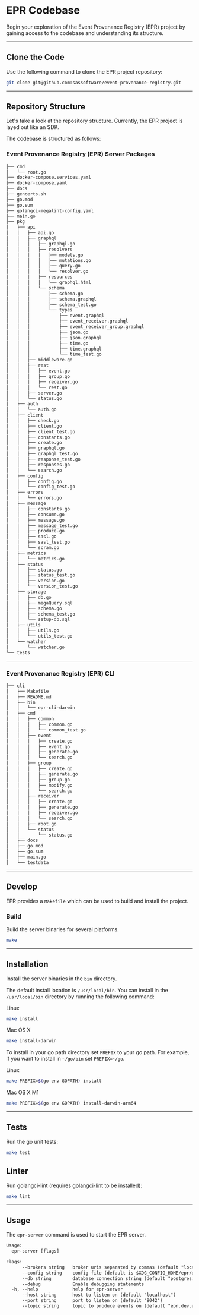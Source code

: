 # EPR Codebase

Begin your exploration of the Event Provenance Registry (EPR) project by gaining
access to the codebase and understanding its structure.

---

## Clone the Code

Use the following command to clone the EPR project repository:

```bash
git clone git@github.com:sassoftware/event-provenance-registry.git
```

---

## Repository Structure

Let's take a look at the repository structure. Currently, the EPR project is
layed out like an SDK.

The codebase is structured as follows:

### Event Provenance Registry (EPR) Server Packages

```bash
├── cmd
│   └── root.go
├── docker-compose.services.yaml
├── docker-compose.yaml
├── docs
├── gencerts.sh
├── go.mod
├── go.sum
├── golangci-megalint-config.yaml
├── main.go
├── pkg
│   ├── api
│   │   ├── api.go
│   │   ├── graphql
│   │   │   ├── graphql.go
│   │   │   ├── resolvers
│   │   │   │   ├── models.go
│   │   │   │   ├── mutations.go
│   │   │   │   ├── query.go
│   │   │   │   └── resolver.go
│   │   │   ├── resources
│   │   │   │   └── graphql.html
│   │   │   └── schema
│   │   │       ├── schema.go
│   │   │       ├── schema.graphql
│   │   │       ├── schema_test.go
│   │   │       └── types
│   │   │           ├── event.graphql
│   │   │           ├── event_receiver.graphql
│   │   │           ├── event_receiver_group.graphql
│   │   │           ├── json.go
│   │   │           ├── json.graphql
│   │   │           ├── time.go
│   │   │           ├── time.graphql
│   │   │           └── time_test.go
│   │   ├── middleware.go
│   │   ├── rest
│   │   │   ├── event.go
│   │   │   ├── group.go
│   │   │   ├── receiver.go
│   │   │   └── rest.go
│   │   ├── server.go
│   │   └── status.go
│   ├── auth
│   │   └── auth.go
│   ├── client
│   │   ├── check.go
│   │   ├── client.go
│   │   ├── client_test.go
│   │   ├── constants.go
│   │   ├── create.go
│   │   ├── graphql.go
│   │   ├── graphql_test.go
│   │   ├── response_test.go
│   │   ├── responses.go
│   │   └── search.go
│   ├── config
│   │   ├── config.go
│   │   └── config_test.go
│   ├── errors
│   │   └── errors.go
│   ├── message
│   │   ├── constants.go
│   │   ├── consume.go
│   │   ├── message.go
│   │   ├── message_test.go
│   │   ├── produce.go
│   │   ├── sasl.go
│   │   ├── sasl_test.go
│   │   └── scram.go
│   ├── metrics
│   │   └── metrics.go
│   ├── status
│   │   ├── status.go
│   │   ├── status_test.go
│   │   ├── version.go
│   │   └── version_test.go
│   ├── storage
│   │   ├── db.go
│   │   ├── megaQuery.sql
│   │   ├── schema.go
│   │   ├── schema_test.go
│   │   └── setup-db.sql
│   ├── utils
│   │   ├── utils.go
│   │   └── utils_test.go
│   └── watcher
│       └── watcher.go
└── tests
```

---

### Event Provenance Registry (EPR) CLI

```bash
├── cli
│   ├── Makefile
│   ├── README.md
│   ├── bin
│   │   └── epr-cli-darwin
│   ├── cmd
│   │   ├── common
│   │   │   ├── common.go
│   │   │   └── common_test.go
│   │   ├── event
│   │   │   ├── create.go
│   │   │   ├── event.go
│   │   │   ├── generate.go
│   │   │   └── search.go
│   │   ├── group
│   │   │   ├── create.go
│   │   │   ├── generate.go
│   │   │   ├── group.go
│   │   │   ├── modify.go
│   │   │   └── search.go
│   │   ├── receiver
│   │   │   ├── create.go
│   │   │   ├── generate.go
│   │   │   ├── receiver.go
│   │   │   └── search.go
│   │   ├── root.go
│   │   └── status
│   │       └── status.go
│   ├── docs
│   ├── go.mod
│   ├── go.sum
│   ├── main.go
│   └── testdata
```

---

## Develop

EPR provides a `Makefile` which can be used to build and install the project.

### Build

Build the server binaries for several platforms.

```bash
make
```

---

## Installation

Install the server binaries in the `bin` directory.

The default install location is `/usr/local/bin`. You can install in the
`/usr/local/bin` directory by running the following command:

Linux

```bash
make install
```

Mac OS X

```bash
make install-darwin
```

To install in your go path directory set `PREFIX` to your go path. For example,
if you want to install in `~/go/bin` set `PREFIX=~/go`.

Linux

```bash
make PREFIX=$(go env GOPATH) install
```

Mac OS X M1

```bash
make PREFIX=$(go env GOPATH) install-darwin-arm64
```

---

## Tests

Run the go unit tests:

```bash
make test
```

## Linter

Run golangci-lint (requires
[golangci-lint](https://golangci-lint.run/usage/install/) to be installed):

```bash
make lint
```

---

## Usage

The `epr-server` command is used to start the EPR server.

```txt
Usage:
  epr-server [flags]

Flags:
      --brokers string   broker uris separated by commas (default "localhost:9092")
      --config string    config file (default is $XDG_CONFIG_HOME/epr/epr.yaml)
      --db string        database connection string (default "postgres://localhost:5432")
      --debug            Enable debugging statements
  -h, --help             help for epr-server
      --host string      host to listen on (default "localhost")
      --port string      port to listen on (default "8042")
      --topic string     topic to produce events on (default "epr.dev.events")
```
